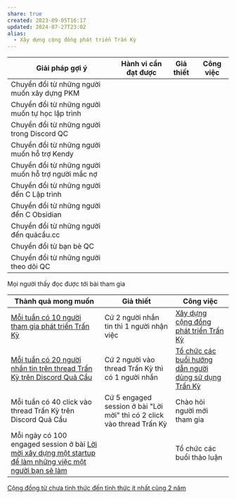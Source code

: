 ```yaml
---
share: true
created: 2023-09-05T16:17
updated: 2024-07-27T23:02
alias:
  - Xây dựng cộng đồng phát triển Trấn Kỳ
---
```

| Giải pháp gợi ý                                    | Hành vi cần đạt được | Giả thiết | Công việc |
| -------------------------------------------------- | -------------------- | --------- | --------- |
| Chuyển đổi từ những người muốn xây dựng PKM        |                      |           |           |
| Chuyển đổi từ những người muốn tự học lập trình    |                      |           |           |
| Chuyển đổi từ những người trong Discord QC         |                      |           |           |
| Chuyển đổi từ những người muốn hỗ trợ Kendy        |                      |           |           |
| Chuyển đổi từ những người muốn hỗ trợ người mắc nợ |                      |           |           |
| Chuyển đổi từ những người đến C Lập trình          |                      |           |           |
| Chuyển đổi từ những người đến C Obsidian           |                      |           |           |
| Chuyển đổi từ những người đến quảcầu.cc            |                      |           |           |
| Chuyển đổi từ bạn bè QC                            |                      |           |           |
| Chuyển đổi từ những người theo dõi QC              |                      |           |           |

Mọi người thấy đọc được tới bài tham gia

| Thành quả mong muốn                                                                                           | Giả thiết                                                              | Công việc                                                                                                      |
| ------------------------------------------------------------------------------------------------------------- | ---------------------------------------------------------------------- | -------------------------------------------------------------------------------------------------------------- |
| [Mỗi tuần có 10 người tham gia phát triển Trấn Kỳ](../../3%20Th%C3%A0nh%20qu%E1%BA%A3%20mong%20mu%E1%BB%91n/M%E1%BB%97i%20tu%E1%BA%A7n%20c%C3%B3%2010%20ng%C6%B0%E1%BB%9Di%20tham%20gia%20ph%C3%A1t%20tri%E1%BB%83n%20Tr%E1%BA%A5n%20K%E1%BB%B3.md)                                                          | Cứ 2 người nhắn tin thì 1 người nhận việc                              | [Xây dựng cộng đồng phát triển Trấn Kỳ](K%E1%BA%BF%20ho%E1%BA%A1ch%20x%C3%A2y%20d%E1%BB%B1ng%20c%E1%BB%99ng%20%C4%91%E1%BB%93ng%20ph%C3%A1t%20tri%E1%BB%83n%20Tr%E1%BA%A5n%20K%E1%BB%B3.md)                      |
| [Mỗi tuần có 20 người nhắn tin trên thread Trấn Kỳ trên Discord Quả Cầu](../../3%20Th%C3%A0nh%20qu%E1%BA%A3%20mong%20mu%E1%BB%91n/M%E1%BB%97i%20tu%E1%BA%A7n%20c%C3%B3%2020%20ng%C6%B0%E1%BB%9Di%20nh%E1%BA%AFn%20tin%20tr%C3%AAn%20thread%20Tr%E1%BA%A5n%20K%E1%BB%B3%20tr%C3%AAn%20Discord%20Qu%E1%BA%A3%20C%E1%BA%A7u.md)                                    | Cứ 2 người vào thread Trấn Kỳ thì có 1 người nhắn                      | [Tổ chức các buổi hướng dẫn người dùng sử dụng Trấn Kỳ](K%E1%BA%BF%20ho%E1%BA%A1ch%20t%E1%BB%95%20ch%E1%BB%A9c%20c%C3%A1c%20bu%E1%BB%95i%20h%C6%B0%E1%BB%9Bng%20d%E1%BA%ABn%20s%E1%BB%AD%20d%E1%BB%A5ng%20Tr%E1%BA%A5n%20K%E1%BB%B3.md) |
| Mỗi tuần có 40 click vào thread Trấn Kỳ trên Discord Quả Cầu                                                  | Cứ 5 engaged session ở bài "Lời mời" thì có 2 click vào thread Trấn Kỳ | Chào hỏi người mới tham gia                                                                                    |
| Mỗi ngày có 100 engaged session ở bài [Lời mời xây dựng một startup để làm những việc một người bạn sẽ làm](../../9%20Blog/L%E1%BB%9Di%20m%E1%BB%9Di%20x%C3%A2y%20d%E1%BB%B1ng%20m%E1%BB%99t%20startup%20%C4%91%E1%BB%83%20l%C3%A0m%20nh%E1%BB%AFng%20vi%E1%BB%87c%20m%E1%BB%99t%20ng%C6%B0%E1%BB%9Di%20b%E1%BA%A1n%20s%E1%BA%BD%20l%C3%A0m.md) |                                                                        | Tổ chức các buổi thảo luận                                                                                     |

[Cộng đồng từ chưa tỉnh thức đến tỉnh thức ít nhất cũng 2 năm](C%E1%BB%99ng%20%C4%91%E1%BB%93ng%20t%E1%BB%AB%20ch%C6%B0a%20t%E1%BB%89nh%20th%E1%BB%A9c%20%C4%91%E1%BA%BFn%20t%E1%BB%89nh%20th%E1%BB%A9c%20%C3%ADt%20nh%E1%BA%A5t%20c%C5%A9ng%202%20n%C4%83m.md)
